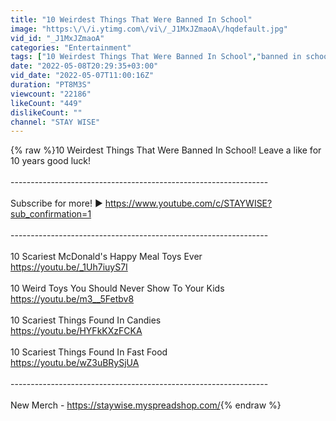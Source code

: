```yaml
---
title: "10 Weirdest Things That Were Banned In School"
image: "https:\/\/i.ytimg.com\/vi\/_J1MxJZmaoA\/hqdefault.jpg"
vid_id: "_J1MxJZmaoA"
categories: "Entertainment"
tags: ["10 Weirdest Things That Were Banned In School","banned in school","weird things banned in school"]
date: "2022-05-08T20:29:35+03:00"
vid_date: "2022-05-07T11:00:16Z"
duration: "PT8M3S"
viewcount: "22186"
likeCount: "449"
dislikeCount: ""
channel: "STAY WISE"
---
```

{% raw %}10 Weirdest Things That Were Banned In School! Leave a like for 10 years good luck!<br /><br />----------------------------------------------------------------<br /><br />Subscribe for more! ► <a rel="nofollow" target="blank" href="https://www.youtube.com/c/STAYWISE?sub_confirmation=1">https://www.youtube.com/c/STAYWISE?sub_confirmation=1</a><br /><br />----------------------------------------------------------------<br /><br />10 Scariest McDonald's Happy Meal Toys Ever<br /><a rel="nofollow" target="blank" href="https://youtu.be/_1Uh7iuyS7I">https://youtu.be/_1Uh7iuyS7I</a><br /><br />10 Weird Toys You Should Never Show To Your Kids<br /><a rel="nofollow" target="blank" href="https://youtu.be/m3__5Fetbv8">https://youtu.be/m3__5Fetbv8</a><br /><br />10 Scariest Things Found In Candies<br /><a rel="nofollow" target="blank" href="https://youtu.be/HYFkKXzFCKA">https://youtu.be/HYFkKXzFCKA</a><br /><br />10 Scariest Things Found In Fast Food<br /><a rel="nofollow" target="blank" href="https://youtu.be/wZ3uBRySjUA">https://youtu.be/wZ3uBRySjUA</a><br /><br />----------------------------------------------------------------<br /><br />New Merch - <a rel="nofollow" target="blank" href="https://staywise.myspreadshop.com/">https://staywise.myspreadshop.com/</a>{% endraw %}
